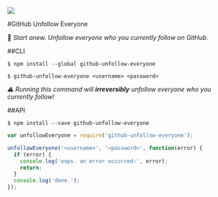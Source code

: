 ![](https://d13yacurqjgara.cloudfront.net/users/2014/screenshots/1095158/attachments/137262/octocat.svg)

#GitHub Unfollow Everyone

:fallen_leaf: _Start anew. Unfollow everyone who you currently follow on GitHub._

##CLI

```
$ npm install --global github-unfollow-everyone
```
```
$ github-unfollow-everyone <username> <password>
```

_:warning: Running this command will **irreversibly** unfollow everyone who you currently follow!_

##API

```
$ npm install --save github-unfollow-everyone
```

```javascript
var unfollowEveryone = require('github-unfollow-everyone');

unfollowEveryone('<username>', '<password>', function(error) {
  if (error) {
    console.log('oops. an error occurred:', error);
    return;
  }
  console.log('done.');
});
```
